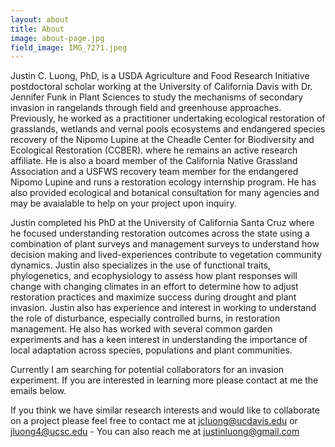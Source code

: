 ```yaml
---
layout: about
title: About
image: about-page.jpg
field_image: IMG_7271.jpeg
---
```

Justin C. Luong, PhD, is a USDA Agriculture and Food Research Initiative postdoctoral scholar working at the University of California Davis with Dr. Jennifer Funk in Plant Sciences to study the mechanisms of secondary invasion in rangelands through field and greenhouse approaches. Previously, he worked as a practitioner undertaking ecological restoration of grasslands, wetlands and vernal pools ecosystems and endangered species recovery of the Nipomo Lupine at the Cheadle Center for Biodiversity and Ecological Restoration (CCBER). where he remains an active research affiliate. He is also a board member of the California Native Grassland Association and a USFWS recovery team member for the endangered Nipomo Lupine and runs a restoration ecology internship program. He has also provided ecological and botanical consultation for many agencies and may be avaialable to help on your project upon inquiry.

Justin completed his PhD at the University of California Santa Cruz where he focused understanding restoration outcomes across the state using a combination of plant surveys and management surveys to understand how decision making and lived-experiences contribute to vegetation community dynamics. Justin also specializes in the use of functional traits, phylogenetics, and ecophysiology to assess how plant responses will change with changing climates in an effort to determine how to adjust restoration practices and maximize success during drought and plant invasion. Justin also has experience and interest in working to understand the role of disturbance, especially controlled burns, in restoration management. He also has worked with several common garden experiments and has a keen interest in understanding the importance of local adaptation across species, populations and plant communities. 

Currently I am searching for potential collaborators for an invasion experiment. If you are interested in learning more please contact at me the emails below.

If you think we have similar research interests and would like to collaborate on a project please feel free to contact me at jcluong@ucdavis.edu or jluong4@ucsc.edu - You can also reach me at justinluong@gmail.com

